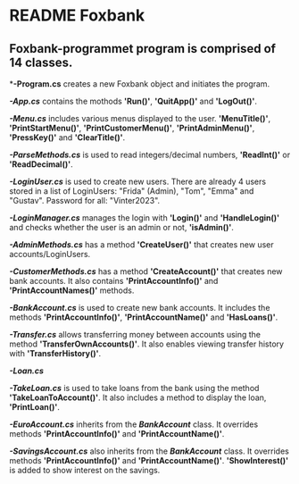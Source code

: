 # README **Foxbank**

## **Foxbank**-programmet program is comprised of 14 classes.


***-Program.cs** creates a new Foxbank object and initiates the program.

***-App.cs*** contains the mothods **'Run()'**, **'QuitApp()'** and **'LogOut()'**.

***-Menu.cs*** includes various menus displayed to the user. **'MenuTitle()'**, **'PrintStartMenu()'**, **'PrintCustomerMenu()'**, **'PrintAdminMenu()'**, **'PressKey()'** and **'ClearTitle()'**.

***-ParseMethods.cs*** is used to read integers/decimal numbers, **'ReadInt()'** or **'ReadDecimal()'**.

***-LoginUser.cs*** is used to create new users. There are already 4 users stored in a list of LoginUsers: "Frida" (Admin), "Tom", "Emma" and "Gustav". Password for all: "Vinter2023".

***-LoginManager.cs*** manages the login with **'Login()'** and **'HandleLogin()'** and checks whether the user is an admin or not, **'isAdmin()'**.

***-AdminMethods.cs*** has a method **'CreateUser()'** that creates new user accounts/LoginUsers.

***-CustomerMethods.cs*** has a method **'CreateAccount()'** that creates new bank accounts. It also contains **'PrintAccountInfo()'** and **'PrintAccountNames()'** methods.

***-BankAccount.cs*** is used to create new bank accounts. It includes the methods **'PrintAccountInfo()'**, **'PrintAccountName()'** and **'HasLoans()'**.

***-Transfer.cs*** allows transferring money between accounts using the method **'TransferOwnAccounts()'**. It also enables viewing transfer history with **'TransferHistory()'**.

***-Loan.cs***

***-TakeLoan.cs*** is used to take loans from the bank using the method **'TakeLoanToAccount()'**. It also includes a method to display the loan, **'PrintLoan()'**.

***-EuroAccount.cs*** inherits from the ***BankAccount*** class. It overrides methods **'PrintAccountInfo()'** and **'PrintAccountName()'**.

***-SavingsAccount.cs*** also inherits from the ***BankAccount*** class. It overrides methods **'PrintAccountInfo()'** and **'PrintAccountName()'**. **'ShowInterest()'** is added to show interest on the savings.
